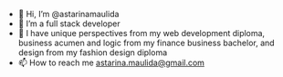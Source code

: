 - 👋 Hi, I’m @astarinamaulida
- 🌱 I’m a full stack developer
- 💞️ I have unique perspectives from my web development diploma, business acumen and logic from my finance business bachelor, and design from my fashion design diploma
- 📫 How to reach me astarina.maulida@gmail.com

<!---
astarinamaulida/astarinamaulida is a ✨ special ✨ repository because its `README.md` (this file) appears on your GitHub profile.
You can click the Preview link to take a look at your changes.
--->
